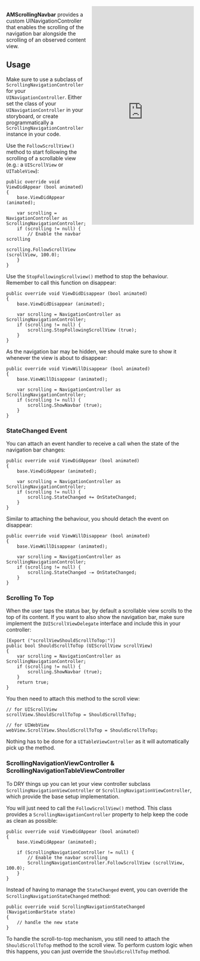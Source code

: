 
<iframe src="https://appetize.io/embed/vydz2mhymugakv22jwb7avdgzr?device=iphone5s&scale=75&autoplay=true&orientation=portrait&deviceColor=black" 
        width="274px" height="587px" frameborder="0" scrolling="no"
        style="float:right;margin-left:1em;">&nbsp;</iframe>

**AMScrollingNavbar** provides a custom UINavigationController that enables the scrolling of the 
navigation bar alongside the scrolling of an observed content view.

## Usage

Make sure to use a subclass of `ScrollingNavigationController` for your `UINavigationController`. 
Either set the class of your `UINavigationController` in your storyboard, or create 
programmatically a `ScrollingNavigationController` instance in your code.

Use the `FollowScrollView()` method to start following the scrolling of a scrollable 
view (e.g.: a `UIScrollView` or `UITableView`):

    public override void ViewDidAppear (bool animated)
    {
        base.ViewDidAppear (animated);

        var scrolling = NavigationController as ScrollingNavigationController;
        if (scrolling != null) {
            // Enable the navbar scrolling
            scrolling.FollowScrollView (scrollView, 100.0);
        }
    }

Use the `StopFollowingScrollview()` method to stop the behaviour. Remember to call this function 
on disappear:

    public override void ViewDidDisappear (bool animated)
    {
        base.ViewDidDisappear (animated);

        var scrolling = NavigationController as ScrollingNavigationController;
        if (scrolling != null) {
            scrolling.StopFollowingScrollView (true);
        }
    }

As the navigation bar may be hidden, we should make sure to show it whenever the view is about to 
disappear:

    public override void ViewWillDisappear (bool animated)
    {
        base.ViewWillDisappear (animated);

        var scrolling = NavigationController as ScrollingNavigationController;
        if (scrolling != null) {
            scrolling.ShowNavbar (true);
        }
    }

### StateChanged Event

You can attach an event handler to receive a call when the state of the navigation bar changes:

    public override void ViewDidAppear (bool animated)
    {
        base.ViewDidAppear (animated);

        var scrolling = NavigationController as ScrollingNavigationController;
        if (scrolling != null) {
            scrolling.StateChanged += OnStateChanged;
        }
    }

Similar to attaching the behaviour, you should detach the event on disappear:

    public override void ViewWillDisappear (bool animated)
    {
        base.ViewWillDisappear (animated);

        var scrolling = NavigationController as ScrollingNavigationController;
        if (scrolling != null) {
            scrolling.StateChanged -= OnStateChanged;
        }
    }

### Scrolling To Top

When the user taps the status bar, by default a scrollable view scrolls to the top of its 
content. If you want to also show the navigation bar, make sure implement the `IUIScrollViewDelegate` 
interface and include this in your controller:

    [Export ("scrollViewShouldScrollToTop:")]
    public bool ShouldScrollToTop (UIScrollView scrollView)
    {
        var scrolling = NavigationController as ScrollingNavigationController;
        if (scrolling != null) {
            scrolling.ShowNavbar (true);
        }
        return true;
    }

You then need to attach this method to the scroll view:

    // for UIScrollView
    scrollView.ShouldScrollToTop = ShouldScrollToTop;
    
    // for UIWebView
    webView.ScrollView.ShouldScrollToTop = ShouldScrollToTop;

Nothing has to be done for a `UITableViewController` as it will automatically pick up
the method. 

### ScrollingNavigationViewController & ScrollingNavigationTableViewController

To DRY things up you can let your view controller subclass `ScrollingNavigationViewController` or 
`ScrollingNavigationViewController`, which provide the base setup implementation. 

You will just need to call the `FollowScrollView()` method. This class provides a 
`ScrollingNavigationController` property to help keep the code as clean as possible:

    public override void ViewDidAppear (bool animated)
    {
        base.ViewDidAppear (animated);

        if (ScrollingNavigationController != null) {
            // Enable the navbar scrolling
            ScrollingNavigationController.FollowScrollView (scrollView, 100.0);
        }
    }

Instead of having to manage the `StateChanged` event, you can override the
`ScrollingNavigationStateChanged` method:

    public override void ScrollingNavigationStateChanged (NavigationBarState state)
    {
        // handle the new state
    }

To handle the scroll-to-top mechanism, you still need to attach the `ShouldScrollToTop` method to 
the scroll view. To perform custom logic when this happens, you can just override the `ShouldScrollToTop`
method. 
